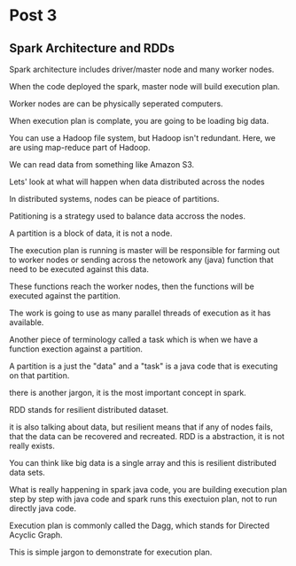 # Post 3 

## Spark Architecture and RDDs

Spark architecture includes driver/master node and many worker nodes.

When the code deployed the spark, master node will build execution plan. 

Worker nodes are can be physically seperated computers.


When execution plan is complate, you are going to be loading big data.

You can use a Hadoop file system, but Hadoop isn't redundant.  Here, we are using map-reduce part of Hadoop.

We can read data from something like Amazon S3. 


Lets' look at what will happen when data distributed across the nodes

In distributed systems, nodes can be pieace of partitions.

Patitioning is a strategy used to balance data accross the nodes.



A partition is a block of data, it is not a node.

The execution plan is running is master will be responsible for farming out to worker nodes or sending across the netowork any (java) function that need to be executed against this data.

These functions reach the worker nodes, then the functions will be executed against the partition.

The work is going to use as many parallel threads of execution as  it has available.



Another piece of terminology called a task  which is when we have a function exection against a partition.

A partition is a just the "data" and a "task" is a java code that is executing on that partition.






there is another jargon, it is the most important concept in spark.

RDD stands for resilient distributed dataset. 

it is also talking about data, but resilient means that if any of nodes fails, that the data can be recovered and recreated.
RDD is a abstraction, it is not really exists.

You can think like big data is a single array and this is resilient distributed data sets.

What is really happening in spark java code,
you are building execution plan step by step with java code and spark runs this exectuion plan, not to run directly java code.



Execution plan is commonly called the Dagg, which stands for Directed Acyclic Graph.

This is simple jargon to demonstrate for execution plan.











